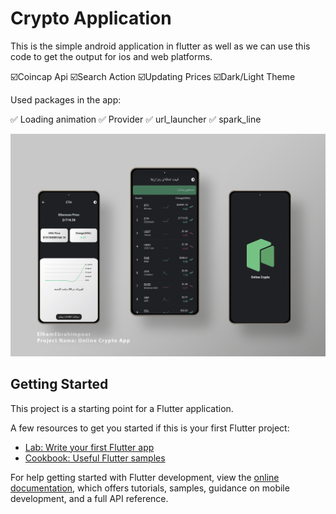 # Crypto Application
This is the simple android application in flutter as well as we can use this code to get the output for ios and web platforms.

☑️Coincap Api
☑️Search Action
☑️Updating Prices
☑️Dark/Light Theme

Used packages in the app:

✅ Loading animation
✅ Provider
✅ url_launcher
✅ spark_line


![In a single picture](https://raw.githubusercontent.com/elhamebrahimpour/Flutter-Sample-Crypto-Application/master/crypto_app.jpg)

## Getting Started

This project is a starting point for a Flutter application.

A few resources to get you started if this is your first Flutter project:

- [Lab: Write your first Flutter app](https://docs.flutter.dev/get-started/codelab)
- [Cookbook: Useful Flutter samples](https://docs.flutter.dev/cookbook)

For help getting started with Flutter development, view the
[online documentation](https://docs.flutter.dev/), which offers tutorials,
samples, guidance on mobile development, and a full API reference.
